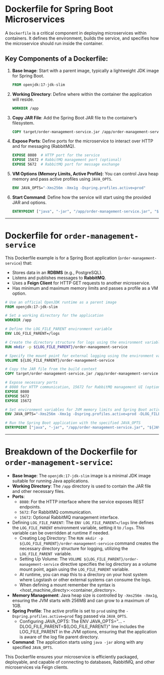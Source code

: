 # Dockerfile for Spring Boot Microservices

A `Dockerfile` is a critical component in deploying microservices within containers. It defines the environment, builds the service, and specifies how the microservice should run inside the container.

## Key Components of a Dockerfile:

1. **Base Image**: Start with a parent image, typically a lightweight JDK image for Spring Boot.
   ```Dockerfile
   FROM openjdk:17-jdk-slim
   ```

2. **Working Directory**: Define where within the container the application will reside.
   ```Dockerfile
   WORKDIR /app
   ```

3. **Copy JAR File**: Add the Spring Boot JAR file to the container’s filesystem.
   ```Dockerfile
   COPY target/order-management-service.jar /app/order-management-service.jar
   ```

4. **Expose Ports**: Define ports for the microservice to interact over HTTP and for messaging (RabbitMQ).
   ```Dockerfile
   EXPOSE 8080  # HTTP port for the service
   EXPOSE 15672 # RabbitMQ management port (optional)
   EXPOSE 5672  # RabbitMQ port for message exchange
   ```

5. **VM Options (Memory Limits, Active Profile)**: You can control Java heap memory and pass active profiles using `JAVA_OPTS`.
   ```Dockerfile
   ENV JAVA_OPTS="-Xms256m -Xmx1g -Dspring.profiles.active=prod"
   ```

6. **Start Command**: Define how the service will start using the provided JAR and options.
   ```Dockerfile
   ENTRYPOINT ["java", "-jar", "/app/order-management-service.jar", "${JAVA_OPTS}"]
   ```

---

# Dockerfile for `order-management-service`

This Dockerfile example is for a Spring Boot application (`order-management-service`) that:

- Stores data in an **RDBMS** (e.g., PostgreSQL).
- Listens and publishes messages to **RabbitMQ**.
- Uses a **Feign Client** for HTTP GET requests to another microservice.
- Has minimum and maximum memory limits and passes a profile as a VM option.

```Dockerfile
# Use an official OpenJDK runtime as a parent image
FROM openjdk:17-jdk-slim

# Set a working directory for the application
WORKDIR /app

# Define the LOG_FILE_PARENT environment variable
ENV LOG_FILE_PARENT=/logs

# Create the directory structure for logs using the environment variable
RUN mkdir -p ${LOG_FILE_PARENT}/order-management-service

# Specify the mount point for external logging using the environment variable
VOLUME ${LOG_FILE_PARENT}/order-management-service

# Copy the JAR file from the build context
COPY target/order-management-service.jar /app/order-management-service.jar

# Expose necessary ports
# 8080 for HTTP communication, 15672 for RabbitMQ management UI (optional), 5672 for RabbitMQ messaging
EXPOSE 8080
EXPOSE 5672
EXPOSE 15672

# Set environment variables for JVM memory limits and Spring Boot active profile, reusing LOG_FILE_PARENT
ENV JAVA_OPTS="-Xms256m -Xmx1g -Dspring.profiles.active=prod -DLOG_FILE_PARENT=${LOG_FILE_PARENT}"

# Run the Spring Boot application with the specified JAVA_OPTS
ENTRYPOINT ["java", "-jar", "/app/order-management-service.jar", "${JAVA_OPTS}"]
```

---

# Breakdown of the Dockerfile for `order-management-service`:
- **Base Image**: The `openjdk:17-jdk-slim` image is a minimal JDK image suitable for running Java applications.
- **Working Directory**: The `/app` directory is used to contain the JAR file and other necessary files.
- **Ports**: 
  - `8080`: For the HTTP interface where the service exposes REST endpoints.
  - `5672`: For RabbitMQ communication.
  - `15672`: Optional RabbitMQ management interface.
- Defining `LOG_FILE_PARENT`: The `ENV LOG_FILE_PARENT=/logs` line defines the `LOG_FILE_PARENT` environment variable, setting it to `/logs`. This variable can be overridden at runtime if needed.
  - Creating Log Directory: The `RUN mkdir -p ${LOG_FILE_PARENT}/order-management-service` command creates the necessary directory structure for logging, utilizing the `LOG_FILE_PARENT `variable.
  - Setting Up Volume: The `VOLUME ${LOG_FILE_PARENT}/order-management-service` directive specifies the log directory as a volume mount point, again using the `LOG_FILE_PARENT` variable.
  - At runtime, you can map this to a directory on your host system where Logstash or other external systems can consume the logs.
  - When defining a mount remember the syntax is <host_machine_directy>:<container_directory>.
- **Memory Management**: Java heap size is controlled by `-Xms256m -Xmx1g`, ensuring the JVM starts with 256MB and can grow to a maximum of 1GB.
- **Spring Profile**: The active profile is set to `prod` using the `-Dspring.profiles.active=prod` flag passed via `JAVA_OPTS`.
  - Configuring JAVA_OPTS: The ENV JAVA_OPTS="... -DLOG_FILE_PARENT=${LOG_FILE_PARENT}" line includes the LOG_FILE_PARENT in the JVM options, ensuring that the application is aware of the log file parent directory.
- **Command**: The application starts using `java -jar` along with any specified `JAVA_OPTS`.

This Dockerfile ensures your microservice is efficiently packaged, deployable, and capable of connecting to databases, RabbitMQ, and other microservices via Feign clients.